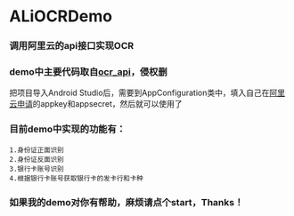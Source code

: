 # ALiOCRDemo
### 调用阿里云的api接口实现OCR

### demo中主要代码取自[ocr_api](https://github.com/wangcui102300/ocr_api)，侵权删

把项目导入Android Studio后，需要到AppConfiguration类中，填入自己在[阿里云申请](https://market.aliyun.com/products/57124001/cmapi010401.html?spm=5176.730005.0.0.QDlYPn#sku=yuncode440100000)的appkey和appsecret，然后就可以使用了

### 目前demo中实现的功能有：
    1.身份证正面识别
    2.身份证反面识别
    3.银行卡账号识别
    4.根据银行卡账号获取银行卡的发卡行和卡种
### 如果我的demo对你有帮助，麻烦请点个start，Thanks！
